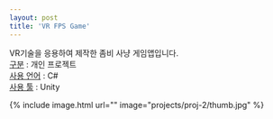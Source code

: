 ```yaml
---
layout: post
title: 'VR FPS Game'
---
```


VR기술을 응용하여 제작한 좀비 사냥 게임앱입니다.  
[구분]() : 개인 프로젝트   
[사용 언어]() : C#  
[사용 툴]() : Unity  

{% include image.html url="" image="projects/proj-2/thumb.jpg" %}
